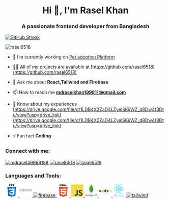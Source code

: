 


<h1 align="center">Hi 👋, I'm Rasel Khan</h1>
<h3 align="center">A passionate frontend developer from Bangladesh</h3>

[![GitHub Streak](https://github-readme-streak-stats.herokuapp.com?user=rasel6518&theme=dawnfox&border_radius=4&date_format=j%20M%5B%20Y%5D&mode=weekly)](https://git.io/streak-stats)

<p align="left"> <img src="https://komarev.com/ghpvc/?username=rasel6518&label=Profile%20views&color=0e75b6&style=flat" alt="rasel6518" /> </p>

- 🔭 I’m currently working on [Pet adoption Platform](https://petpals-bd.web.app)

- 👨‍💻 All of my projects are available at [https://github.com/rasel6518](https://github.com/rasel6518)

- 💬 Ask me about **React,Tailwind and Firebase**

- 📫 How to reach me **mdraselkhan199811@gmail.com**

- 📄 Know about my experiences [https://drive.google.com/file/d/1LDB4X2ZaD4LZyelSKiiWZ_d8Dw4f3Dtu/view?usp=drive_link](https://drive.google.com/file/d/1LDB4X2ZaD4LZyelSKiiWZ_d8Dw4f3Dtu/view?usp=drive_link)

- ⚡ Fun fact **Coding**

<h3 align="left">Connect with me:</h3>
<p align="left">
<a href="https://twitter.com/mdrasel49969188" target="blank"><img align="center" src="https://raw.githubusercontent.com/rahuldkjain/github-profile-readme-generator/master/src/images/icons/Social/twitter.svg" alt="mdrasel49969188" height="30" width="40" /></a>
<a href="https://linkedin.com/in/rasel6518" target="blank"><img align="center" src="https://raw.githubusercontent.com/rahuldkjain/github-profile-readme-generator/master/src/images/icons/Social/linked-in-alt.svg" alt="rasel6518" height="30" width="40" /></a>
<a href="https://fb.com/rasel6518" target="blank"><img align="center" src="https://raw.githubusercontent.com/rahuldkjain/github-profile-readme-generator/master/src/images/icons/Social/facebook.svg" alt="rasel6518" height="30" width="40" /></a>
</p>

<h3 align="left">Languages and Tools:</h3>
<p align="left"> <a href="https://www.w3schools.com/css/" target="_blank" rel="noreferrer"> <img src="https://raw.githubusercontent.com/devicons/devicon/master/icons/css3/css3-original-wordmark.svg" alt="css3" width="40" height="40"/> </a> <a href="https://expressjs.com" target="_blank" rel="noreferrer"> <img src="https://raw.githubusercontent.com/devicons/devicon/master/icons/express/express-original-wordmark.svg" alt="express" width="40" height="40"/> </a> <a href="https://firebase.google.com/" target="_blank" rel="noreferrer"> <img src="https://www.vectorlogo.zone/logos/firebase/firebase-icon.svg" alt="firebase" width="40" height="40"/> </a> <a href="https://www.w3.org/html/" target="_blank" rel="noreferrer"> <img src="https://raw.githubusercontent.com/devicons/devicon/master/icons/html5/html5-original-wordmark.svg" alt="html5" width="40" height="40"/> </a> <a href="https://developer.mozilla.org/en-US/docs/Web/JavaScript" target="_blank" rel="noreferrer"> <img src="https://raw.githubusercontent.com/devicons/devicon/master/icons/javascript/javascript-original.svg" alt="javascript" width="40" height="40"/> </a> <a href="https://www.mongodb.com/" target="_blank" rel="noreferrer"> <img src="https://raw.githubusercontent.com/devicons/devicon/master/icons/mongodb/mongodb-original-wordmark.svg" alt="mongodb" width="40" height="40"/> </a> <a href="https://nodejs.org" target="_blank" rel="noreferrer"> <img src="https://raw.githubusercontent.com/devicons/devicon/master/icons/nodejs/nodejs-original-wordmark.svg" alt="nodejs" width="40" height="40"/> </a> <a href="https://reactjs.org/" target="_blank" rel="noreferrer"> <img src="https://raw.githubusercontent.com/devicons/devicon/master/icons/react/react-original-wordmark.svg" alt="react" width="40" height="40"/> </a> <a href="https://tailwindcss.com/" target="_blank" rel="noreferrer"> <img src="https://www.vectorlogo.zone/logos/tailwindcss/tailwindcss-icon.svg" alt="tailwind" width="40" height="40"/> </a> </p>
